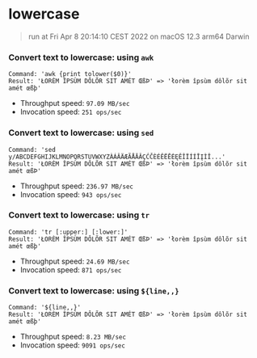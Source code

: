 # lowercase
 
> run at Fri Apr  8 20:14:10 CEST 2022 on macOS 12.3 arm64 Darwin
 
### Convert text to lowercase: using `awk`
```
Command: 'awk {print tolower($0)}'
Result: 'ŁORÈM ÎPSÙM DÔLÕR SIT AMÉT ŒßÞ' => 'łorèm îpsùm dôlõr sit amét œßþ'
```
* Throughput speed: `97.09 MB/sec`
* Invocation speed: `251 ops/sec`

### Convert text to lowercase: using `sed`
```
Command: 'sed y/ABCDEFGHIJKLMNOPQRSTUVWXYZÀÁÂÄÆÃÅĀǍÇĆČÈÉÊËĒĖĘĚÎÏÍÍĪĮÌǏ...'
Result: 'ŁORÈM ÎPSÙM DÔLÕR SIT AMÉT ŒßÞ' => 'łorèm îpsùm dôlõr sit amét œßÞ'
```
* Throughput speed: `236.97 MB/sec`
* Invocation speed: `943 ops/sec`

### Convert text to lowercase: using `tr`
```
Command: 'tr [:upper:] [:lower:]'
Result: 'ŁORÈM ÎPSÙM DÔLÕR SIT AMÉT ŒßÞ' => 'łorèm îpsùm dôlõr sit amét œßþ'
```
* Throughput speed: `24.69 MB/sec`
* Invocation speed: `871 ops/sec`

### Convert text to lowercase: using `${line,,}`
```
Command: '${line,,}'
Result: 'ŁORÈM ÎPSÙM DÔLÕR SIT AMÉT ŒßÞ' => 'łorèm îpsùm dôlõr sit amét œßþ'
```
* Throughput speed: `8.23 MB/sec`
* Invocation speed: `9091 ops/sec`


